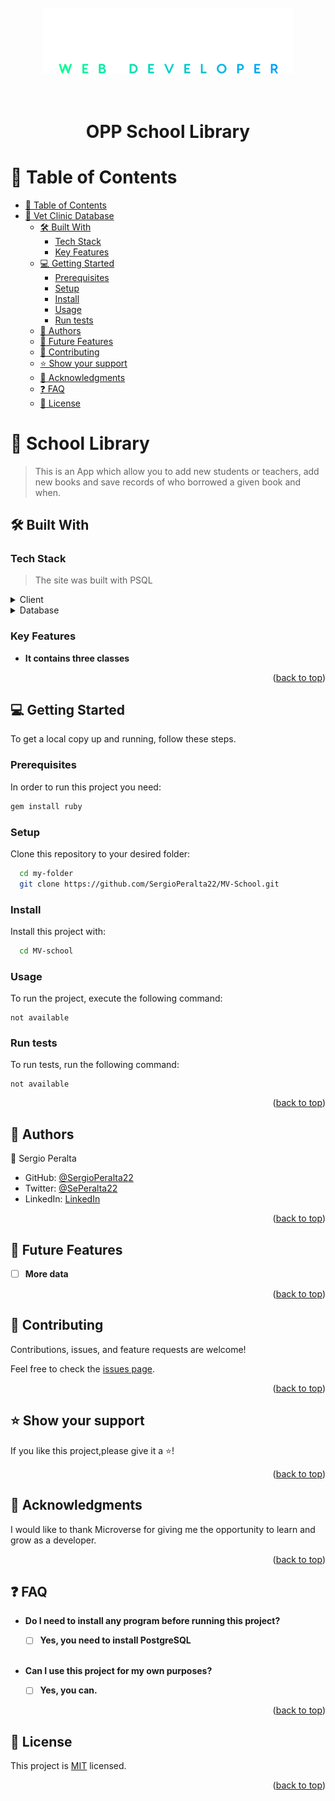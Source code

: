 <a name="readme-top"></a>

<div align="center">
  <br/>
  <br/>
  <br/>
  <!-- You are encouraged to replace this logo with your own! Otherwise you can also remove it. -->
  <img src="./docs/logo3.svg" alt="logo" width="400"  height="auto" />
  <br/>
  <br/>
  <br/>
  <h1><b>OPP School Library</b></h1><a name="about-project"></a>
</div>







<!--
HOW TO USE:
This is an example of how you may give instructions on setting up your project locally.

Modify this file to match your project and remove sections that don't apply.

REQUIRED SECTIONS:
- Table of Contents
- About the Project
  - Built With
  - Live Demo
- Getting Started
- Authors
- Future Features
- Contributing
- Show your support
- Acknowledgements
- License

After you're finished please remove all the comments and instructions!
-->


<!-- TABLE OF CONTENTS -->

# 📗 Table of Contents

- [📗 Table of Contents](#-table-of-contents)
- [📖 Vet Clinic Database ](#-vet-clinic-database-)
  - [🛠 Built With ](#-built-with-)
    - [Tech Stack ](#tech-stack-)
    - [Key Features ](#key-features-)
  - [💻 Getting Started ](#-getting-started-)
    - [Prerequisites](#prerequisites)
    - [Setup](#setup)
    - [Install](#install)
    - [Usage](#usage)
    - [Run tests](#run-tests)
  - [👥 Authors ](#-authors-)
  - [🔭 Future Features ](#-future-features-)
  - [🤝 Contributing ](#-contributing-)
  - [⭐️ Show your support ](#️-show-your-support-)
  - [🙏 Acknowledgments ](#-acknowledgments-)
  - [❓ FAQ ](#-faq-)
  - [📝 License ](#-license-)

<!-- PROJECT DESCRIPTION -->

# 📖 School Library <a name="about-project"></a>

> This is an App which allow you to add new students or teachers, add new books and save records of who borrowed a given book and when.


## 🛠 Built With <a name="built-with"></a>

### Tech Stack <a name="tech-stack"></a>

> The site was built with PSQL

<!-- <details>
  <summary>Client</summary>
  <ul>
    <li><a href="https://reactjs.org/">React.js</a></li>
  </ul>
</details>

<details>
  <summary>Server</summary>
  <ul>
    <li><a href="https://expressjs.com/">Express.js</a></li>
  </ul>
</details> -->

<details>
  <summary>Client</summary>
  <ul>
    <li><a href="https://www.ruby-lang.org/en/">Ruby</a></li>
  </ul>
</details>

<details>
  <summary>Database</summary>
  <ul>
    <li><a href="https://www.postgresql.org/">PostgreSQL</a></li>
  </ul>
</details>

<!-- Features -->

### Key Features <a name="key-features"></a>


- **It contains three classes**

<p align="right">(<a href="#readme-top">back to top</a>)</p>

<!-- - Not available

## 🚀 Live Demo <a name="live-demo"></a> -->



<!-- - [Live Demo Link](<replace-with-your-deployment-URL>)

<p align="right">(<a href="#readme-top">back to top</a>)</p> -->

<!-- GETTING STARTED -->

## 💻 Getting Started <a name="getting-started"></a>

To get a local copy up and running, follow these steps.

### Prerequisites

In order to run this project you need:



```sh
gem install ruby
```


### Setup

Clone this repository to your desired folder:


```sh
  cd my-folder
  git clone https://github.com/SergioPeralta22/MV-School.git
```

### Install

Install this project with:


```sh
  cd MV-school
```

### Usage

To run the project, execute the following command:

```
not available
```

### Run tests

To run tests, run the following command:

```
not available
```

<!-- ### Deployment

You can deploy this project using:

<!--
Example:

```sh

```
 -->

<p align="right">(<a href="#readme-top">back to top</a>)</p>

<!-- AUTHORS -->

## 👥 Authors <a name="authors"></a>

👤 Sergio Peralta

- GitHub: [@SergioPeralta22](https://github.com/SergioPeralta22)
- Twitter: [@SePeralta22](https://twitter.com/SePeralta22)
- LinkedIn: [LinkedIn](https://linkedin.com/in/sergioperalta22)

<p align="right">(<a href="#readme-top">back to top</a>)</p>

<!-- FUTURE FEATURES -->

## 🔭 Future Features <a name="future-features"></a>

- [ ] **More data**

<p align="right">(<a href="#readme-top">back to top</a>)</p>

<!-- CONTRIBUTING -->

## 🤝 Contributing <a name="contributing"></a>

Contributions, issues, and feature requests are welcome!

Feel free to check the [issues page](../../issues/).

<p align="right">(<a href="#readme-top">back to top</a>)</p>

<!-- SUPPORT -->

## ⭐️ Show your support <a name="support"></a>

If you like this project,please give it a ⭐️!


<p align="right">(<a href="#readme-top">back to top</a>)</p>

<!-- ACKNOWLEDGEMENTS -->

## 🙏 Acknowledgments <a name="acknowledgements"></a>

I would like to thank Microverse for giving me the opportunity to learn and grow as a developer.

<p align="right">(<a href="#readme-top">back to top</a>)</p>

<!-- FAQ (optional) -->

## ❓ FAQ <a name="faq"></a>

- **Do I need to install any program before running this project?**

  - [ ] **Yes, you need to install PostgreSQL** 
  
  <br>

- **Can I use this project for my own purposes?**

  - [ ] **Yes, you can.**



<p align="right">(<a href="#readme-top">back to top</a>)</p>

<!-- LICENSE -->

## 📝 License <a name="license"></a>

This project is [MIT](./LICENSE) licensed.


<p align="right">(<a href="#readme-top">back to top</a>)</p>
